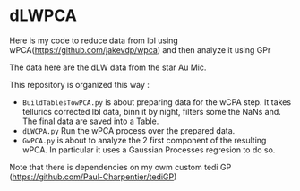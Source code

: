 # dLWPCA

Here is my code to reduce data from lbl using wPCA(https://github.com/jakevdp/wpca) and then analyze it using GPr

The data here are the dLW data from the star Au Mic. 

This repository is organized this way : 

  - `BuildTablesTowPCA.py` is about preparing data for the wCPA step. It takes tellurics corrected lbl data, binn it by night, filters some the NaNs and. The final data are saved into a Table.
  - `dLWCPA.py` Run the wPCA process over the prepared data.
  - `GwPCA.py` is about to analyze the 2 first component of the resulting wPCA. In particular it uses a Gaussian Processes regresion to do so. 


Note that there is dependencies on my owm custom tedi GP (https://github.com/Paul-Charpentier/tediGP)
